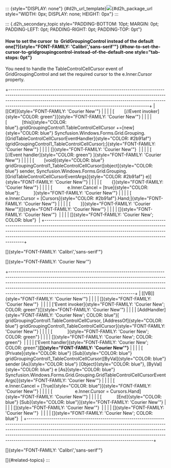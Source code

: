 ::: {style="DISPLAY: none"}
[](ms-xhelp:///?Id=d2h_url_template){#d2h_url_template}![](!package_url!){#d2h_package_url style="WIDTH: 0px; DISPLAY: none; HEIGHT: 0px"}
:::

::: {.d2h_secondary_topic style="PADDING-BOTTOM: 10pt; MARGIN: 0pt; PADDING-LEFT: 0pt; PADDING-RIGHT: 0pt; PADDING-TOP: 0pt"}
#### How to set the cursor  to  GridGroupingControl instead of the default one[?]{style="FONT-FAMILY: 'Calibri','sans-serif'"} {#how-to-set-the-cursor-to-gridgroupingcontrol-instead-of-the-default-one style="tab-stops: 0pt"}

You need to handle the TableControlCellCursor event of GridGroupingControl and set the required cursor to the e.Inner.Cursor property.

+--------------------------------------------------------------------------------------------------------------------------------------------------------------------------------------------------------------------------------------------------------------------------------------------------------------+
| [\[C#\]]{style="FONT-FAMILY: 'Courier New'"}                                                                                                                                                                                                                                                                 |
|                                                                                                                                                                                                                                                                                                              |
| [        [//Event invoker]{style="COLOR: green"}]{style="FONT-FAMILY: 'Courier New'"}                                                                                                                                                                                                                        |
|                                                                                                                                                                                                                                                                                                              |
| [            [this]{style="COLOR: blue"}.gridGroupingControl1.TableControlCellCursor +=[new]{style="COLOR: blue"} Syncfusion.Windows.Forms.Grid.Grouping.[GridTableControlCellCursorEventHandler]{style="COLOR: #2b91af"}(gridGroupingControl1_TableControlCellCursor);]{style="FONT-FAMILY: 'Courier New'"} |
|                                                                                                                                                                                                                                                                                                              |
| []{style="FONT-FAMILY: 'Courier New'"}                                                                                                                                                                                                                                                                       |
|                                                                                                                                                                                                                                                                                                              |
| [        [//Event handler]{style="COLOR: green"} ]{style="FONT-FAMILY: 'Courier New'"}                                                                                                                                                                                                                       |
|                                                                                                                                                                                                                                                                                                              |
| [        [void]{style="COLOR: blue"} gridGroupingControl1_TableControlCellCursor([object]{style="COLOR: blue"} sender, Syncfusion.Windows.Forms.Grid.Grouping.[GridTableControlCellCursorEventArgs]{style="COLOR: #2b91af"} e)]{style="FONT-FAMILY: 'Courier New'"}                                          |
|                                                                                                                                                                                                                                                                                                              |
| [        {]{style="FONT-FAMILY: 'Courier New'"}                                                                                                                                                                                                                                                              |
|                                                                                                                                                                                                                                                                                                              |
| [            e.Inner.Cancel = [true]{style="COLOR: blue"};           ]{style="FONT-FAMILY: 'Courier New'"}                                                                                                                                                                                                   |
|                                                                                                                                                                                                                                                                                                              |
| [            e.Inner.Cursor = [Cursors]{style="COLOR: #2b91af"}.Hand;]{style="FONT-FAMILY: 'Courier New'"}                                                                                                                                                                                                   |
|                                                                                                                                                                                                                                                                                                              |
| [        }]{style="FONT-FAMILY: 'Courier New'"}[]{style="FONT-FAMILY: 'Courier New'"}                                                                                                                                                                                                                        |
|                                                                                                                                                                                                                                                                                                              |
| []{style="FONT-FAMILY: 'Courier New'"}                                                                                                                                                                                                                                                                       |
|                                                                                                                                                                                                                                                                                                              |
| []{style="FONT-FAMILY: 'Courier New'; COLOR: blue"}                                                                                                                                                                                                                                                          |
+--------------------------------------------------------------------------------------------------------------------------------------------------------------------------------------------------------------------------------------------------------------------------------------------------------------+

[]{style="FONT-FAMILY: 'Calibri','sans-serif'"} 

[]{style="FONT-FAMILY: 'Courier New'"} 

+-------------------------------------------------------------------------------------------------------------------------------------------------------------------------------------------------------------------------------------------------------------------------------------------------------------------------------------------------------------------------------------+
| [\[VB\]]{style="FONT-FAMILY: 'Courier New'"}                                                                                                                                                                                                                                                                                                                                        |
|                                                                                                                                                                                                                                                                                                                                                                                     |
| []{style="FONT-FAMILY: 'Courier New'"}                                                                                                                                                                                                                                                                                                                                              |
|                                                                                                                                                                                                                                                                                                                                                                                     |
| [\'Event invoker]{style="FONT-FAMILY: 'Courier New'; COLOR: green"}[]{style="FONT-FAMILY: 'Courier New'"}                                                                                                                                                                                                                                                                           |
|                                                                                                                                                                                                                                                                                                                                                                                     |
| [AddHandler]{style="FONT-FAMILY: 'Courier New'; COLOR: blue"}[ gridGroupingControl1.TableControlCellCursor, [AddressOf]{style="COLOR: blue"} gridGroupingControl1_TableControlCellCursor]{style="FONT-FAMILY: 'Courier New'"}                                                                                                                                                       |
|                                                                                                                                                                                                                                                                                                                                                                                     |
| [            ]{style="FONT-FAMILY: 'Courier New'; COLOR: green"}                                                                                                                                                                                                                                                                                                                    |
|                                                                                                                                                                                                                                                                                                                                                                                     |
| []{style="FONT-FAMILY: 'Courier New'; COLOR: green"}                                                                                                                                                                                                                                                                                                                                |
|                                                                                                                                                                                                                                                                                                                                                                                     |
| [\'Event handler]{style="FONT-FAMILY: 'Courier New'; COLOR: green"}**[]{style="FONT-FAMILY: 'Courier New'"}**                                                                                                                                                                                                                                                                       |
|                                                                                                                                                                                                                                                                                                                                                                                     |
| [      [Private]{style="COLOR: blue"} [Sub]{style="COLOR: blue"} gridGroupingControl1_TableControlCellCursor([ByVal]{style="COLOR: blue"} sender [As]{style="COLOR: blue"} [Object]{style="COLOR: blue"}, [ByVal]{style="COLOR: blue"} e [As]{style="COLOR: blue"} Syncfusion.Windows.Forms.Grid.Grouping.GridTableControlCellCursorEventArgs)]{style="FONT-FAMILY: 'Courier New'"} |
|                                                                                                                                                                                                                                                                                                                                                                                     |
| [                  e.Inner.Cancel = [True]{style="COLOR: blue"}]{style="FONT-FAMILY: 'Courier New'"}                                                                                                                                                                                                                                                                                |
|                                                                                                                                                                                                                                                                                                                                                                                     |
| [                  e.Inner.Cursor = Cursors.Hand]{style="FONT-FAMILY: 'Courier New'"}                                                                                                                                                                                                                                                                                               |
|                                                                                                                                                                                                                                                                                                                                                                                     |
| [            [End]{style="COLOR: blue"} [Sub]{style="COLOR: blue"}]{style="FONT-FAMILY: 'Courier New'"}                                                                                                                                                                                                                                                                             |
|                                                                                                                                                                                                                                                                                                                                                                                     |
| []{style="FONT-FAMILY: 'Courier New'"}                                                                                                                                                                                                                                                                                                                                              |
|                                                                                                                                                                                                                                                                                                                                                                                     |
| []{style="FONT-FAMILY: 'Courier New'"}                                                                                                                                                                                                                                                                                                                                              |
|                                                                                                                                                                                                                                                                                                                                                                                     |
| []{style="FONT-FAMILY: 'Courier New'; COLOR: blue"}                                                                                                                                                                                                                                                                                                                                 |
+-------------------------------------------------------------------------------------------------------------------------------------------------------------------------------------------------------------------------------------------------------------------------------------------------------------------------------------------------------------------------------------+

[]{style="FONT-FAMILY: 'Calibri','sans-serif'"} 

[]{#related-topics}
:::
